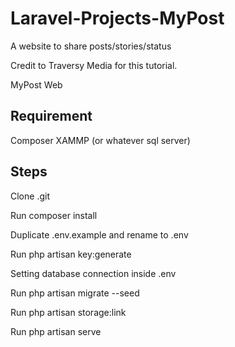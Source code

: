 # Laravel-Projects-MyPost
A website to share posts/stories/status 

Credit to Traversy Media for this tutorial.

MyPost Web


Requirement
------------
Composer
XAMMP (or whatever sql server)

Steps
-----------
Clone .git

Run composer install

Duplicate .env.example and rename to .env

Run php artisan key:generate

Setting database connection inside .env

Run php artisan migrate --seed

Run php artisan storage:link

Run php artisan serve
